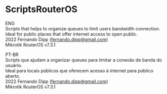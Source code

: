 # ScriptsRouterOS

ENG <br>
Scripts that helps to organize queues to limit users bandwidth connection.<br>
Ideal for public places that offer internet access to open public.<br>
2022 Fernando Dipp (fernando.dipp@gmail.com)<br>
Mikrotik RouterOS v7.3.1<br>

PT-BR <br>
Scripts que ajudam a organizar queues para limitar a conexão de banda do usuário.<br>
Ideal para locais públicos que oferecem acesso à internet para público aberto.<br>
2022 Fernando Dipp (fernando.dipp@gmail.com)<br>
Mikrotik RouterOS v7.3.1

